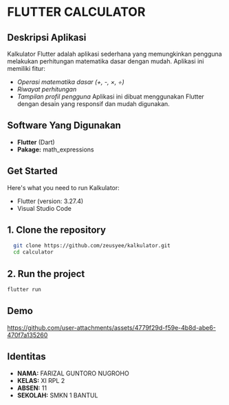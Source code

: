 # FLUTTER CALCULATOR
## Deskripsi Aplikasi
Kalkulator Flutter adalah aplikasi sederhana yang memungkinkan pengguna melakukan perhitungan matematika dasar dengan mudah. Aplikasi ini memiliki fitur:

- *Operasi matematika dasar (+, -, ×, ÷)*
- *Riwayat perhitungan*
- *Tampilan profil pengguna*
Aplikasi ini dibuat menggunakan Flutter dengan desain yang responsif dan mudah digunakan.

## Software Yang Digunakan
- **Flutter** (Dart)
- **Pakage:** math_expressions

## Get Started
Here's what you need to run Kalkulator:

- Flutter (version: 3.27.4)
- Visual Studio Code

## 1. Clone the repository
```bash
  git clone https://github.com/zeusyee/kalkulator.git
  cd calculator
```
## 2. Run the project
```bash
flutter run
```

## Demo

https://github.com/user-attachments/assets/4779f29d-f59e-4b8d-abe6-470f7a135260


## Identitas
- **NAMA:**     FARIZAL GUNTORO NUGROHO
- **KELAS:**    XI RPL 2
- **ABSEN:**    11
- **SEKOLAH:**  SMKN 1 BANTUL
